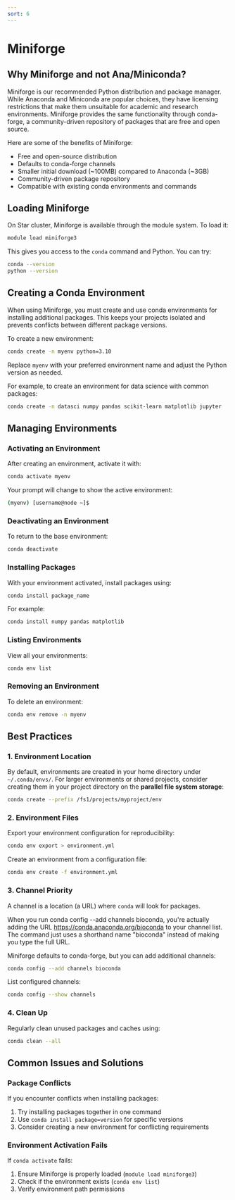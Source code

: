 ```yaml
---
sort: 6
---
```


# Miniforge

## Why Miniforge and not Ana/Miniconda?

Miniforge is our recommended Python distribution and package manager. While Anaconda and Miniconda are popular choices,
they have licensing restrictions that make them unsuitable for academic and research environments.
Miniforge provides the same functionality through conda-forge, a community-driven repository of packages
that are free and open source.

Here are some of the benefits of Miniforge:
- Free and open-source distribution
- Defaults to conda-forge channels
- Smaller initial download (~100MB) compared to Anaconda (~3GB)
- Community-driven package repository
- Compatible with existing conda environments and commands

## Loading Miniforge

On Star cluster, Miniforge is available through the module system. To load it:
```bash
module load miniforge3
```

This gives you access to the `conda` command and Python. You can try:
```bash
conda --version
python --version
```

## Creating a Conda Environment

When using Miniforge, you must create and use conda environments for installing additional packages.
This keeps your projects isolated and prevents conflicts between different package versions.

To create a new environment:

```bash
conda create -n myenv python=3.10
```

Replace `myenv` with your preferred environment name and adjust the Python version as needed.

For example, to create an environment for data science with common packages:

```bash
conda create -n datasci numpy pandas scikit-learn matplotlib jupyter
```

## Managing Environments

### Activating an Environment

After creating an environment, activate it with:

```bash
conda activate myenv
```

Your prompt will change to show the active environment:
```bash
(myenv) [username@node ~]$
```

### Deactivating an Environment

To return to the base environment:
```bash
conda deactivate
```

### Installing Packages

With your environment activated, install packages using:
```bash
conda install package_name
```

For example:
```bash
conda install numpy pandas matplotlib
```

### Listing Environments

View all your environments:
```bash
conda env list
```

### Removing an Environment

To delete an environment:
```bash
conda env remove -n myenv
```

## Best Practices

### 1. Environment Location

By default, environments are created in your home directory under `~/.conda/envs/`.
For larger environments or shared projects, consider creating them in your project directory on the **parallel file system storage**:
```bash
conda create --prefix /fs1/projects/myproject/env
```

### 2. Environment Files

Export your environment configuration for reproducibility:

```bash
conda env export > environment.yml
```

Create an environment from a configuration file:

```bash
conda env create -f environment.yml
```

### 3. Channel Priority

A channel is a location (a URL) where `conda` will look for packages.

When you run conda config --add channels bioconda, you're actually adding the URL https://conda.anaconda.org/bioconda
to your channel list. The command just uses a shorthand name "bioconda" instead of making you type the full URL.

Miniforge defaults to conda-forge, but you can add additional channels:
```bash
conda config --add channels bioconda
```

List configured channels:

```bash
conda config --show channels
```

### 4. Clean Up

Regularly clean unused packages and caches using:
```bash
conda clean --all
```

## Common Issues and Solutions

### Package Conflicts

If you encounter conflicts when installing packages:

1. Try installing packages together in one command
2. Use `conda install package=version` for specific versions
3. Consider creating a new environment for conflicting requirements

### Environment Activation Fails

If `conda activate` fails:
1. Ensure Miniforge is properly loaded (`module load miniforge3`)
2. Check if the environment exists (`conda env list`)
3. Verify environment path permissions

